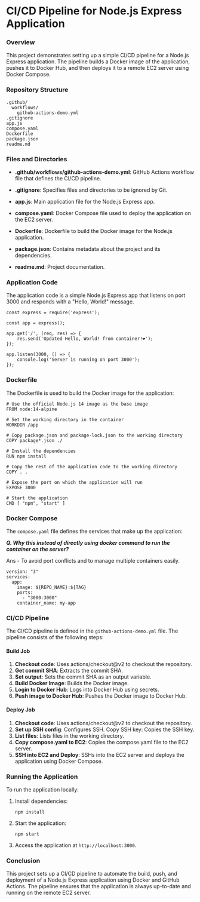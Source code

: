# CI/CD Pipeline for Node.js Express Application

### Overview

This project demonstrates setting up a simple CI/CD pipeline for a Node.js Express application. The pipeline builds a Docker image of the application, pushes it to Docker Hub, and then deploys it to a remote EC2 server using Docker Compose.

### Repository Structure

```
.github/
  workflows/
    github-actions-demo.yml
.gitignore
app.js
compose.yaml
Dockerfile
package.json
readme.md
```

### Files and Directories

* **.github/workflows/github-actions-demo.yml**: GitHub Actions workflow file that defines the CI/CD pipeline.

* **.gitignore**: Specifies files and directories to be ignored by Git.
* **app.js**: Main application file for the Node.js Express app.
* **compose.yaml**: Docker Compose file used to deploy the application on the EC2 server.
*  **Dockerfile**: Dockerfile to build the Docker image for the Node.js application.
* **package.json**: Contains metadata about the project and its dependencies.
* **readme.md**: Project documentation.

### Application Code

The application code is a simple Node.js Express app that listens on port 3000 and responds with a "Hello, World!" message.


```
const express = require('express');

const app = express();

app.get('/', (req, res) => {
    res.send('Updated Hello, World! from container!❤️');
});

app.listen(3000, () => {
    console.log('Server is running on port 3000');
});
```


### Dockerfile
The Dockerfile is used to build the Docker image for the application:

```
# Use the official Node.js 14 image as the base image
FROM node:14-alpine

# Set the working directory in the container
WORKDIR /app

# Copy package.json and package-lock.json to the working directory
COPY package*.json ./

# Install the dependencies
RUN npm install

# Copy the rest of the application code to the working directory
COPY . .

# Expose the port on which the application will run
EXPOSE 3000

# Start the application
CMD [ "npm", "start" ]
```

### Docker Compose

The `compose.yaml` file defines the services that make up the application:

***Q. Why this instead of directly using docker command to run the container on the server?***

Ans - To avoid port conflicts and to manage multiple containers easily.

```
version: "3"
services:
  app:
    image: ${REPO_NAME}:${TAG}
    ports:
      - "3000:3000"
    container_name: my-app
```

### CI/CD Pipeline

The CI/CD pipeline is defined in the `github-actions-demo.yml` file. The pipeline consists of the following steps:

#### Build Job
1. **Checkout code**: Uses actions/checkout@v2 to checkout the repository.
2. **Get commit SHA**: Extracts the commit SHA.
3. **Set output**: Sets the commit SHA as an output variable.
4. **Build Docker Image**: Builds the Docker image.
5. **Login to Docker Hub**: Logs into Docker Hub using secrets.
6. **Push image to Docker Hub**: Pushes the Docker image to Docker Hub.


#### Deploy Job
1. **Checkout code**: Uses actions/checkout@v2 to checkout the repository.
2. **Set up SSH config**: Configures SSH.
Copy SSH key: Copies the SSH key.
3. **List files**: Lists files in the working directory.
4. **Copy compose.yaml to EC2**: Copies the compose.yaml file to the EC2 server.
5. **SSH into EC2 and Deploy**: SSHs into the EC2 server and deploys the application using Docker Compose.

### Running the Application

To run the application locally:

1. Install dependencies:

    ```
    npm install
    ```

2. Start the application:

    ```
    npm start
    ```

3. Access the application at `http://localhost:3000`.

### Conclusion

This project sets up a CI/CD pipeline to automate the build, push, and deployment of a Node.js Express application using Docker and GitHub Actions. The pipeline ensures that the application is always up-to-date and running on the remote EC2 server.
